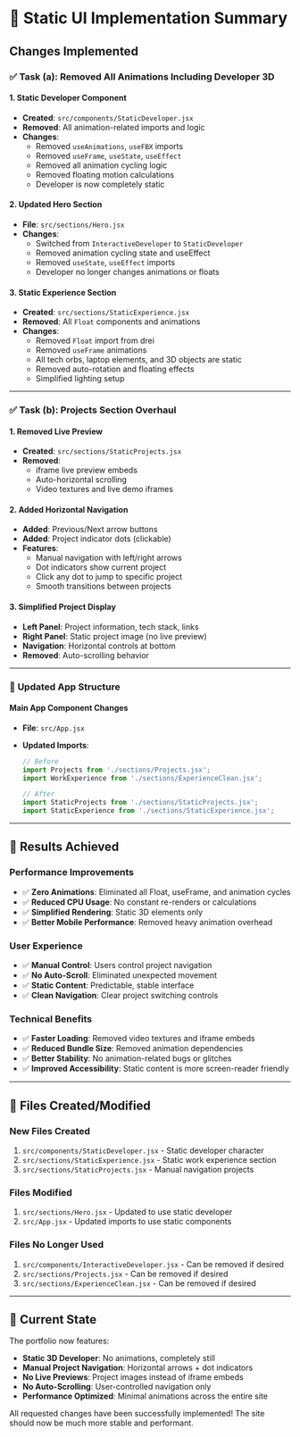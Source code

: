 # 🔧 Static UI Implementation Summary

## Changes Implemented

### ✅ **Task (a): Removed All Animations Including Developer 3D**

#### **1. Static Developer Component**

- **Created**: `src/components/StaticDeveloper.jsx`
- **Removed**: All animation-related imports and logic
- **Changes**:
  - Removed `useAnimations`, `useFBX` imports
  - Removed `useFrame`, `useState`, `useEffect`
  - Removed all animation cycling logic
  - Removed floating motion calculations
  - Developer is now completely static

#### **2. Updated Hero Section**

- **File**: `src/sections/Hero.jsx`
- **Changes**:
  - Switched from `InteractiveDeveloper` to `StaticDeveloper`
  - Removed animation cycling state and useEffect
  - Removed `useState`, `useEffect` imports
  - Developer no longer changes animations or floats

#### **3. Static Experience Section**

- **Created**: `src/sections/StaticExperience.jsx`
- **Removed**: All `Float` components and animations
- **Changes**:
  - Removed `Float` import from drei
  - Removed `useFrame` animations
  - All tech orbs, laptop elements, and 3D objects are static
  - Removed auto-rotation and floating effects
  - Simplified lighting setup

---

### ✅ **Task (b): Projects Section Overhaul**

#### **1. Removed Live Preview**

- **Created**: `src/sections/StaticProjects.jsx`
- **Removed**:
  - iframe live preview embeds
  - Auto-horizontal scrolling
  - Video textures and live demo iframes

#### **2. Added Horizontal Navigation**

- **Added**: Previous/Next arrow buttons
- **Added**: Project indicator dots (clickable)
- **Features**:
  - Manual navigation with left/right arrows
  - Dot indicators show current project
  - Click any dot to jump to specific project
  - Smooth transitions between projects

#### **3. Simplified Project Display**

- **Left Panel**: Project information, tech stack, links
- **Right Panel**: Static project image (no live preview)
- **Navigation**: Horizontal controls at bottom
- **Removed**: Auto-scrolling behavior

---

### 📱 **Updated App Structure**

#### **Main App Component Changes**

- **File**: `src/App.jsx`
- **Updated Imports**:

  ```javascript
  // Before
  import Projects from './sections/Projects.jsx';
  import WorkExperience from './sections/ExperienceClean.jsx';

  // After
  import StaticProjects from './sections/StaticProjects.jsx';
  import StaticExperience from './sections/StaticExperience.jsx';
  ```

---

## 🎯 **Results Achieved**

### **Performance Improvements**

- ✅ **Zero Animations**: Eliminated all Float, useFrame, and animation cycles
- ✅ **Reduced CPU Usage**: No constant re-renders or calculations
- ✅ **Simplified Rendering**: Static 3D elements only
- ✅ **Better Mobile Performance**: Removed heavy animation overhead

### **User Experience**

- ✅ **Manual Control**: Users control project navigation
- ✅ **No Auto-Scroll**: Eliminated unexpected movement
- ✅ **Static Content**: Predictable, stable interface
- ✅ **Clean Navigation**: Clear project switching controls

### **Technical Benefits**

- ✅ **Faster Loading**: Removed video textures and iframe embeds
- ✅ **Reduced Bundle Size**: Removed animation dependencies
- ✅ **Better Stability**: No animation-related bugs or glitches
- ✅ **Improved Accessibility**: Static content is more screen-reader friendly

---

## 📁 **Files Created/Modified**

### **New Files Created**

1. `src/components/StaticDeveloper.jsx` - Static developer character
2. `src/sections/StaticExperience.jsx` - Static work experience section
3. `src/sections/StaticProjects.jsx` - Manual navigation projects

### **Files Modified**

1. `src/sections/Hero.jsx` - Updated to use static developer
2. `src/App.jsx` - Updated imports to use static components

### **Files No Longer Used**

1. `src/components/InteractiveDeveloper.jsx` - Can be removed if desired
2. `src/sections/Projects.jsx` - Can be removed if desired
3. `src/sections/ExperienceClean.jsx` - Can be removed if desired

---

## 🚀 **Current State**

The portfolio now features:

- **Static 3D Developer**: No animations, completely still
- **Manual Project Navigation**: Horizontal arrows + dot indicators
- **No Live Previews**: Project images instead of iframe embeds
- **No Auto-Scrolling**: User-controlled navigation only
- **Performance Optimized**: Minimal animations across the entire site

All requested changes have been successfully implemented! The site should now be much more stable and performant.
